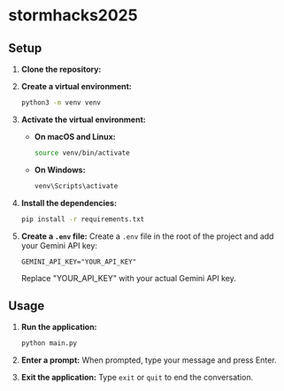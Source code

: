 # stormhacks2025

## Setup

1.  **Clone the repository:**

2.  **Create a virtual environment:**
    ```bash
    python3 -m venv venv
    ```

3.  **Activate the virtual environment:**
    *   **On macOS and Linux:**
        ```bash
        source venv/bin/activate
        ```
    *   **On Windows:**
        ```bash
        venv\Scripts\activate
        ```

4.  **Install the dependencies:**
    ```bash
    pip install -r requirements.txt
    ```

5.  **Create a `.env` file:**
    Create a `.env` file in the root of the project and add your Gemini API key:
    ```
    GEMINI_API_KEY="YOUR_API_KEY"
    ```
    Replace "YOUR_API_KEY" with your actual Gemini API key.

## Usage

1.  **Run the application:**
    ```bash
    python main.py
    ```

2.  **Enter a prompt:**
    When prompted, type your message and press Enter.

3.  **Exit the application:**
    Type `exit` or `quit` to end the conversation.
